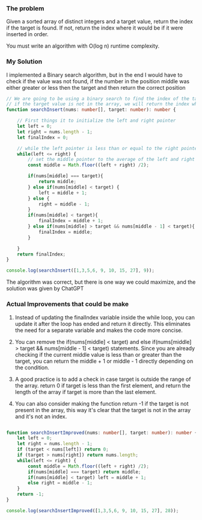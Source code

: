 ### The problem

Given a sorted array of distinct integers and a target value, return the index if the target is found. If not, return the index where it would be if it were inserted in order.

You must write an algorithm with O(log n) runtime complexity.

### My Solution

I implemented a Binary search algorithm, but in the end I would have to check if the value was not found, if the number in the position middle was either greater or less then the target and then return the correct position

``` Typescript
// We are going to be using a binary search to find the index of the target value in the array.
// if the target value is not in the array, we will return the index where the target value should be inserted.
function searchInsert(nums: number[], target: number): number {

    // First things it to initialize the left and right pointer
    let left = 0;
    let right = nums.length - 1;
    let finalIndex = 0;

    // while the left pointer is less than or equal to the right pointer
    while(left <= right) {
        // set the middle pointer to the average of the left and right pointers
        const middle = Math.floor((left + right) /2);

        if(nums[middle] === target){
            return middle;
        } else if(nums[middle] < target) {
            left = middle + 1;
        } else {
            right = middle - 1;
        }
        if(nums[middle] < target){
            finalIndex = middle + 1;
        } else if(nums[middle] > target && nums[middle - 1] < target){
            finalIndex = middle;
        }

    }
    return finalIndex;
}

console.log(searchInsert([1,3,5,6, 9, 10, 15, 27], 9));
```

The algorithm was correct, but there is one way we could maximize, and the solution was given by ChatGPT

### Actual Improvements that could be make

1. Instead of updating the finalIndex variable inside the while loop, you can update it after the loop has ended and return it directly. This eliminates the need for a separate variable and makes the code more concise.

2. You can remove the if(nums[middle] < target) and else if(nums[middle] > target && nums[middle - 1] < target) statements. Since you are already checking if the current middle value is less than or greater than the target, you can return the middle + 1 or middle - 1 directly depending on the condition.

3. A good practice is to add a check in case target is outside the range of the array. return 0 if target is less than the first element, and return the length of the array if target is more than the last element.

4. You can also consider making the function return -1 if the target is not present in the array, this way it's clear that the target is not in the array and it's not an index.

``` Typescript

function searchInsertImproved(nums: number[], target: number): number {
    let left = 0;
    let right = nums.length - 1;
    if (target < nums[left]) return 0;
    if (target > nums[right]) return nums.length;
    while(left <= right) {
        const middle = Math.floor((left + right) /2);
        if(nums[middle] === target) return middle;
        if(nums[middle] < target) left = middle + 1;
        else right = middle - 1;
    }
    return -1;
}

console.log(searchInsertImproved([1,3,5,6, 9, 10, 15, 27], 28));
``` 